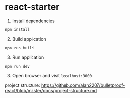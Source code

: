 # react-starter

1. Install dependencies

```bash
npm install
```

2. Build application

```bash
npm run build
```

3. Run application

```bash
npm run dev
```

3. Open browser and visit `localhost:3000`

project structure: https://github.com/alan2207/bulletproof-react/blob/master/docs/project-structure.md
